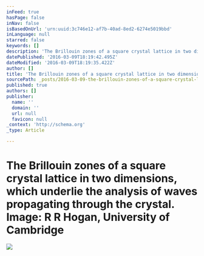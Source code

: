 ```yaml
---
inFeed: true
hasPage: false
inNav: false
isBasedOnUrl: 'urn:uuid:3c746e12-af7b-40ad-8ed2-6274e5019bbd'
inLanguage: null
starred: false
keywords: []
description: 'The Brillouin zones of a square crystal lattice in two dimensions, which underlie the analysis of waves propagating through the crystal. Image: R R Hogan, Unive'
datePublished: '2016-03-09T18:19:42.495Z'
dateModified: '2016-03-09T18:19:35.422Z'
author: []
title: 'The Brillouin zones of a square crystal lattice in two dimensions, which underlie the analysis of waves propagating through the crystal. Image: R R Hogan, University of Cambridge'
sourcePath: _posts/2016-03-09-the-brillouin-zones-of-a-square-crystal-lattice-in-two-dimen.md
published: true
authors: []
publisher:
  name: ''
  domain: ''
  url: null
  favicon: null
_context: 'http://schema.org'
_type: Article

---
```

# The Brillouin zones of a square crystal lattice in two dimensions, which underlie the analysis of waves propagating through the crystal. Image: R R Hogan, University of Cambridge
![](https://the-grid-user-content.s3-us-west-2.amazonaws.com/06d2a00d-4039-40ff-80ee-c20f4a035dfe.png)